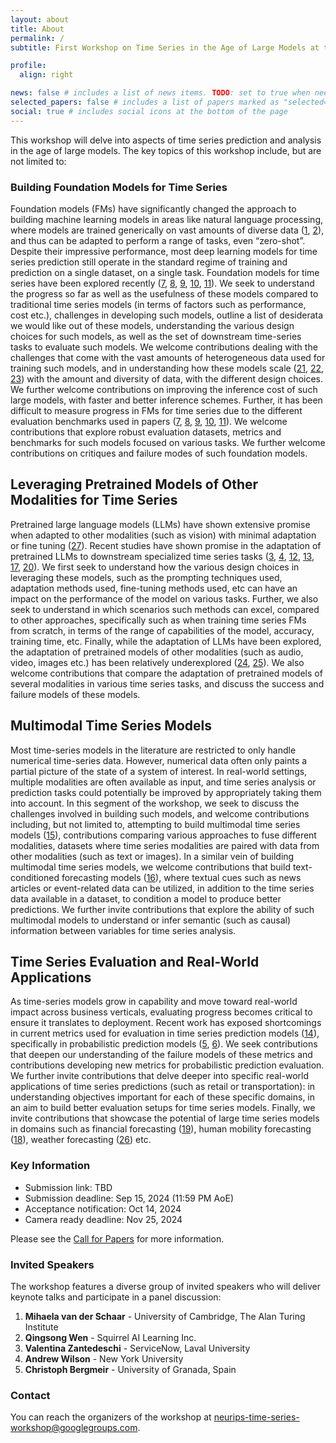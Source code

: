 ```yaml
---
layout: about
title: About
permalink: /
subtitle: First Workshop on Time Series in the Age of Large Models at the <a href="https://neurips.cc/">Thirty-eighth Annual Conference on Neural Information Processing Systems (NeurIPS)</a>, December 2024, Vancouver, Canada.

profile:
  align: right

news: false # includes a list of news items. TODO: set to true when needed
selected_papers: false # includes a list of papers marked as "selected={true}"
social: true # includes social icons at the bottom of the page
---
```

This workshop will delve into aspects of time series prediction and analysis in the age of large models. The key topics of this workshop include, but are not limited to:

### Building Foundation Models for Time Series
Foundation models (FMs) have significantly changed the approach to building machine learning models in areas like natural language processing, where models are trained generically on vast amounts of diverse data ([1](https://arxiv.org/abs/2005.14165), [2](https://arxiv.org/abs/2108.07258)), and thus can be adapted to perform a range of tasks, even  “zero-shot”. Despite their impressive performance, most deep learning models for time series prediction still operate in the standard regime of training and prediction on a single dataset, on a single task. Foundation models for time series have been explored recently ([7](https://arxiv.org/abs/2310.08278), [8](https://arxiv.org/abs/2403.07815), [9](https://arxiv.org/abs/2402.02592), [10](https://arxiv.org/abs/2402.03885), [11](https://arxiv.org/abs/2310.10688)). We seek to understand the progress so far as well as the usefulness of these models compared to traditional time series models (in terms of factors such as performance, cost etc.), challenges in developing such models, outline a list of desiderata we would like out of these models, understanding the various design choices for such models, as well as the set of downstream time-series tasks to evaluate such models. We welcome contributions dealing with the challenges that come with the vast amounts of heterogeneous data used for training such models, and in understanding how these models scale ([21](https://arxiv.org/abs/2001.08361), [22](https://arxiv.org/abs/2405.13867), [23](https://arxiv.org/abs/2405.15124)) with the amount and diversity of data, with the different design choices. We further welcome contributions on improving the inference cost of such large models, with faster and better inference schemes. Further, it has been difficult to measure progress in FMs for time series due to the different evaluation benchmarks used in papers ([7](https://arxiv.org/abs/2310.08278), [8](https://arxiv.org/abs/2403.07815), [9](https://arxiv.org/abs/2402.02592), [10](https://arxiv.org/abs/2402.03885), [11](https://arxiv.org/abs/2310.10688)). We welcome contributions that explore robust evaluation datasets, metrics and benchmarks for such models focused on various tasks. We further welcome contributions on critiques and failure modes of such foundation models.

## Leveraging Pretrained Models of Other Modalities for Time Series
Pretrained large language models (LLMs) have shown extensive promise when adapted to other modalities (such as vision) with minimal adaptation or fine tuning ([27](https://arxiv.org/abs/2102.01293)). Recent studies have shown promise in the adaptation of pretrained LLMs to downstream specialized time series tasks ([3](https://arxiv.org/abs/2310.07820), [4](https://arxiv.org/abs/2302.11939), [12](https://arxiv.org/abs/2310.01728), [13](https://arxiv.org/abs/2310.04948), [17](https://arxiv.org/abs/2308.08241), [20](https://arxiv.org/abs/2405.15370)). We first seek to understand how the various design choices in leveraging these models, such as the prompting techniques used, adaptation methods used, fine-tuning methods used, etc can have an impact on the performance of the model on various tasks. Further, we also seek to understand in which scenarios such methods can excel, compared to other approaches, specifically such as when training time series FMs from scratch, in terms of the range of capabilities of the model, accuracy, training time, etc. Finally, while the adaptation of LLMs have been explored, the adaptation of pretrained models of other modalities (such as audio, video, images etc.) has been relatively underexplored ([24](https://arxiv.org/abs/2106.09296), [25](https://arxiv.org/abs/2303.12799)). We also welcome contributions that compare the adaptation of pretrained models of several modalities in various time series tasks, and discuss the success and failure models of these models.

## Multimodal Time Series Models
Most time-series models in the literature are restricted to only handle numerical time-series data. However, numerical data often only paints a partial picture of the state of a system of interest. In real-world settings, multiple modalities are often available as input, and time series analysis or prediction tasks could potentially be improved by appropriately taking them into account. In this segment of the workshop, we seek to discuss the challenges involved in building such models, and welcome contributions including, but not limited to, attempting to build multimodal time series models ([15](https://arxiv.org/abs/2305.16556)), contributions comparing various approaches to fuse different modalities, datasets where time series modalities are paired with data from other modalities (such as text or images). In a similar vein of building multimodal time series models, we welcome contributions that build text-conditioned forecasting models ([16](https://arxiv.org/abs/2405.13522)), where textual cues such as news articles or event-related data can be utilized, in addition to the time series data available in a dataset, to condition a model to produce better predictions. We further invite contributions that explore the ability of such multimodal models to understand or infer semantic (such as causal) information between variables for time series analysis.

## Time Series Evaluation and Real-World Applications
As time-series models grow in capability and move toward real-world impact across business verticals, evaluating progress becomes critical to ensure it translates to deployment. Recent work has exposed shortcomings in current metrics used for evaluation in time series prediction models ([14](https://arxiv.org/abs/2203.10716)), specifically in probabilistic prediction models ([5](https://arxiv.org/abs/2201.08671), [6](https://arxiv.org/abs/2304.09836)). We seek contributions that deepen our understanding of the failure models of these metrics and contributions developing new metrics for probabilistic prediction evaluation. We further invite contributions that delve deeper into specific real-world applications of time series predictions (such as retail or transportation): in understanding objectives important for each of these specific domains, in an aim to build better evaluation setups for time series models. Finally, we invite contributions that showcase the potential of large time series models in domains such as financial forecasting ([19](https://arxiv.org/abs/2306.11025)), human mobility forecasting ([18](https://arxiv.org/abs/2209.05479)), weather forecasting ([26](https://arxiv.org/abs/2301.10343)) etc.

### Key Information

- Submission link: TBD
- Submission deadline: Sep 15, 2024 (11:59 PM AoE)
- Acceptance notification: Oct 14, 2024
- Camera ready deadline: Nov 25, 2024

Please see the [Call for Papers](/call-for-papers/) for more information.

### Invited Speakers
The workshop features a diverse group of invited speakers who will deliver keynote talks and participate in a panel discussion:

1. **Mihaela van der Schaar** - University of Cambridge, The Alan Turing Institute
2. **Qingsong Wen** - Squirrel AI Learning Inc.
3. **Valentina Zantedeschi** - ServiceNow, Laval University
4. **Andrew Wilson** - New York University
5. **Christoph Bergmeir** - University of Granada, Spain

### Contact

You can reach the organizers of the workshop at [neurips-time-series-workshop@googlegroups.com](mailto:neurips-time-series-workshop@googlegroups.com).
